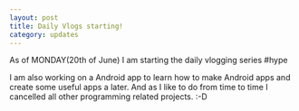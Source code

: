 ```yaml
---
layout: post
title: Daily Vlogs starting!
category: updates
---
```

As of MONDAY(20th of June) I am starting the daily vlogging series #hype

I am also working on a Android app to learn how to make Android apps and create some useful apps a later. And as I like to do from time to time I cancelled all other programming related projects. :-D